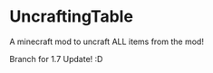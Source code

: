 UncraftingTable
===============

A minecraft mod to uncraft ALL items from the mod!

Branch for 1.7 Update! :D
